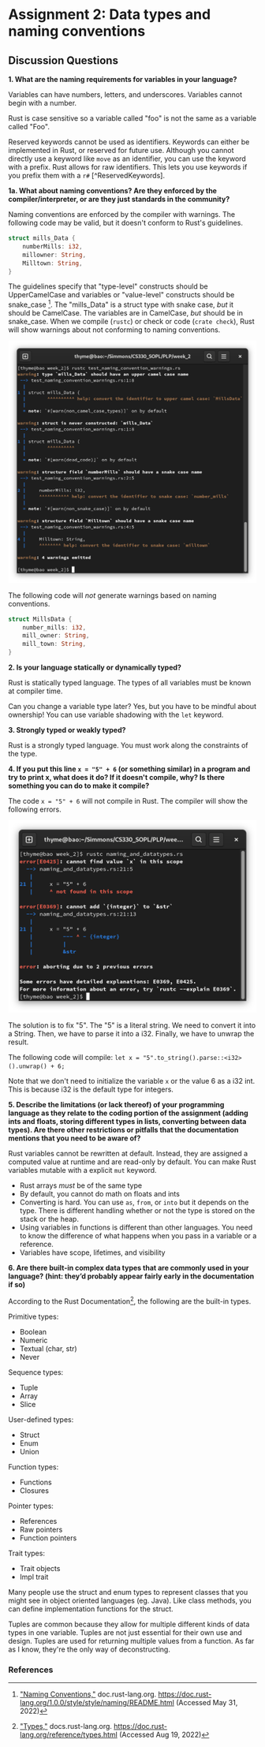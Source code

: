 # Assignment 2: Data types and naming conventions

## Discussion Questions

**1. What are the naming requirements for variables in your language?**

Variables can have numbers, letters, and underscores. Variables cannot begin with a number. 

Rust is case sensitive so a variable called "foo" is not the same as a variable called "Foo". 

Reserved keywords cannot be used as identifiers. Keywords can either be implemented in Rust, or reserved for future use. Although you cannot directly use a keyword like `move` as an identifier, you can use the keyword with a prefix. Rust allows for raw identifiers. This lets you use keywords if you prefix them with a `r#` [^ReservedKeywords].

**1a. What about naming conventions? Are they enforced by the compiler/interpreter, or are they just standards in the community?**

Naming conventions are enforced by the compiler with warnings. The following code may be valid, but it doesn't conform to Rust's guidelines. 

``` rust 
struct mills_Data {
    numberMills: i32,
    millowner: String, 
    Milltown: String,
}
```

The guidelines specify that "type-level" constructs should be UpperCamelCase and variables or "value-level" constructs should be snake_case [^NamingConventions]. The "mills_Data" is a struct type with snake case, *but* it should be CamelCase. The variables are in CamelCase, *but* should be in snake_case. When we compile (`rustc`) or check or code (`crate check`), Rust will show warnings about not conforming to naming conventions.

![rustc warnings about the struct](../images/warning_naming_conventions.png)

The following code will *not* generate warnings based on naming conventions.

``` rust
struct MillsData {
    number_mills: i32,
    mill_owner: String, 
    mill_town: String,
}
```

**2. Is your language statically or dynamically typed?**

Rust is statically typed language. The types of all variables must be known at compiler time. 

Can you change a variable type later? Yes, but you have to be mindful about ownership! You can use variable shadowing with the `let` keyword.

**3. Strongly typed or weakly typed?**

Rust is a strongly typed language. You must work along the constraints of the type. 

**4. If you put this line `x = "5" + 6` (or something similar) in a program and try to print x, what does it do? If it doesn't compile, why? Is there something you can do to make it compile?**

The code `x = "5" + 6` will not compile in Rust. The compiler will show the following errors. 

![rust does not compile x = "5" + 6](../images/x_string_add_int_errors.png)

The solution is to fix "5". The "5" is a literal string. We need to convert it into a String. Then, we have to parse it into a i32. Finally, we have to unwrap the result. 

The following code will compile:
`let x = "5".to_string().parse::<i32>().unwrap() + 6;`

Note that we don't need to initialize the variable `x` or the value 6 as a i32 int. This is because i32 is the default type for integers. 

**5. Describe the limitations (or lack thereof) of your programming language as they relate to the coding portion of the assignment (adding ints and floats, storing different types in lists, converting between data types). Are there other restrictions or pitfalls that the documentation mentions that you need to be aware of?**

Rust variables cannot be rewritten at default. Instead, they are assigned a computed value at runtime and are read-only by default. You can make Rust variables mutable with a explicit `mut` keyword. 

- Rust arrays *must* be of the same type 
- By default, you cannot do math on floats and ints
- Converting is hard. You can use `as`, `from`, or `into` but it depends on the type. There is different handling whether or not the type is stored on the stack or the heap.
- Using variables in functions is different than other languages. You need to know the difference of what happens when you pass in a variable or a reference.
- Variables have scope, lifetimes, and visibility 

**6. Are there built-in complex data types that are commonly used in your language? (hint: they’d probably appear fairly early in the documentation if so)**

According to the Rust Documentation[^RustDocumentation], the following are the built-in types. 

Primitive types:
- Boolean
- Numeric
- Textual (char, str)
- Never 

Sequence types:
- Tuple
- Array
- Slice 

User-defined types:
- Struct
- Enum
- Union

Function types:
- Functions
- Closures

Pointer types:
- References
- Raw pointers
- Function pointers

Trait types:
- Trait objects
- Impl trait

Many people use the struct and enum types to represent classes that you might see in object oriented languages (eg. Java). Like class methods, you can define implementation functions for the struct. 

Tuples are common because they allow for multiple different kinds of data types in one variable. Tuples are not just essential for their own use and design. Tuples are used for returning multiple values from a function. As far as I know, they're the only way of deconstructing.

### References 

[^DataTypes]: ["Data Types,"](https://doc.rust-lang.org/book/ch03-02-data-types.html) docs.rust-lang.org. https://doc.rust-lang.org/book/ch03-02-data-types.html (Accessed May 31, 2022)
[^NamingConventions]: ["Naming Conventions,"](https://doc.rust-lang.org/1.0.0/style/style/naming/README.html) doc.rust-lang.org. https://doc.rust-lang.org/1.0.0/style/style/naming/README.html (Accessed May 31, 2022)
[^RustReservedKeywords]: ["Keywords,"](https://doc.rust-lang.org/reference/keywords.html) doc.rust-lang.org. https://doc.rust-lang.org/reference/keywords.html (Accessed Aug 19, 2022)
[^RustDocumentation]: ["Types,"](https://doc.rust-lang.org/reference/types.html) docs.rust-lang.org. https://doc.rust-lang.org/reference/types.html (Accessed Aug 19, 2022)